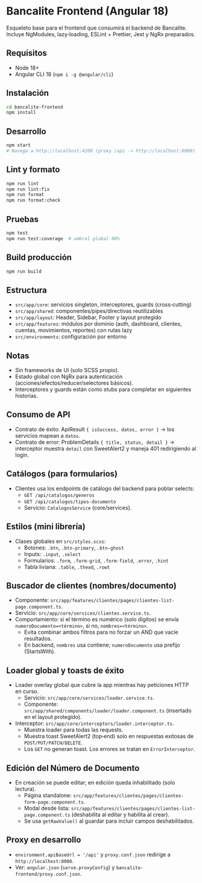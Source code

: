 # Bancalite Frontend (Angular 18)

Esqueleto base para el frontend que consumirá el backend de Bancalite. Incluye NgModules, lazy‑loading, ESLint + Prettier, Jest y NgRx preparados.

## Requisitos
- Node 18+
- Angular CLI 18 (`npm i -g @angular/cli`)

## Instalación
```bash
cd bancalite-frontend
npm install
```

## Desarrollo
```bash
npm start
# Navega a http://localhost:4200 (proxy /api -> http://localhost:8080)
```

## Lint y formato
```bash
npm run lint
npm run lint:fix
npm run format
npm run format:check
```

## Pruebas
```bash
npm test
npm run test:coverage  # umbral global 80%
```

## Build producción
```bash
npm run build
```

## Estructura
- `src/app/core`: servicios singleton, interceptores, guards (cross‑cutting)
- `src/app/shared`: componentes/pipes/directivas reutilizables
- `src/app/layout`: Header, Sidebar, Footer y layout protegido
- `src/app/features`: módulos por dominio (auth, dashboard, clientes, cuentas, movimientos, reportes) con rutas lazy
- `src/environments`: configuración por entorno

## Notas
- Sin frameworks de UI (solo SCSS propio).
- Estado global con NgRx para autenticación (acciones/efectos/reducer/selectores básicos).
- Interceptores y guards están como stubs para completar en siguientes historias.

## Consumo de API
- Contrato de éxito: ApiResult<T> `{ isSuccess, datos, error }` → los servicios mapean a `datos`.
- Contrato de error: ProblemDetails `{ title, status, detail }` → interceptor muestra `detail` con SweetAlert2 y maneja 401 redirigiendo al login.

## Catálogos (para formularios)
- Clientes usa los endpoints de catálogo del backend para poblar selects:
  - `GET /api/catalogos/generos`
  - `GET /api/catalogos/tipos-documento`
  - Servicio: `CatalogosService` (core/services).

## Estilos (mini librería)
- Clases globales en `src/styles.scss`:
  - Botones: `.btn`, `.btn-primary`, `.btn-ghost`
  - Inputs: `.input`, `.select`
  - Formularios: `.form`, `.form-grid`, `.form-field`, `.error`, `.hint`
  - Tabla liviana: `.table`, `.thead`, `.rowt`

## Buscador de clientes (nombres/documento)
- Componente: `src/app/features/clientes/pages/clientes-list-page.component.ts`.
- Servicio: `src/app/core/services/clientes.service.ts`.
- Comportamiento: si el término es numérico (solo dígitos) se envía `numeroDocumento=<término>`, si no, `nombres=<término>`.
  - Evita combinar ambos filtros para no forzar un AND que vacíe resultados.
  - En backend, `nombres` usa contiene; `numeroDocumento` usa prefijo (StartsWith).

## Loader global y toasts de éxito
- Loader overlay global que cubre la app mientras hay peticiones HTTP en curso.
  - Servicio: `src/app/core/services/loader.service.ts`.
  - Componente: `src/app/shared/components/loader/loader.component.ts` (insertado en el layout protegido).
- Interceptor: `src/app/core/interceptors/loader.interceptor.ts`.
  - Muestra loader para todas las requests.
  - Muestra toast SweetAlert2 (top‑end) solo en respuestas exitosas de `POST/PUT/PATCH/DELETE`.
  - Los `GET` no generan toast. Los errores se tratan en `ErrorInterceptor`.

## Edición del Número de Documento
- En creación se puede editar; en edición queda inhabilitado (solo lectura).
  - Página standalone: `src/app/features/clientes/pages/clientes-form-page.component.ts`.
  - Modal desde lista: `src/app/features/clientes/pages/clientes-list-page.component.ts` (deshabilita al editar y habilita al crear).
  - Se usa `getRawValue()` al guardar para incluir campos deshabilitados.

## Proxy en desarrollo
- `environment.apiBaseUrl = '/api'` y `proxy.conf.json` redirige a `http://localhost:8080`.
- Ver: `angular.json` (`serve.proxyConfig`) y `bancalite-frontend/proxy.conf.json`.
